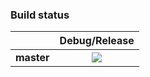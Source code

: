 ### Build status
|            |Debug/Release |
|:----------:|:----------------:|
|**master**  |<img src="https://pvlakshm.visualstudio.com/_apis/public/build/definitions/ae55aae1-0bb3-46e9-b251-2cee8844342b/57/badge"/>|

